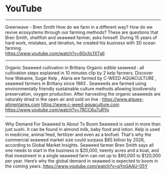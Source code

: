 # YouTube
___
Greenwave - Bren Smith
How do we farm in a different way? How do we revive ecosystems through our farming methods? These are questions that Bren Smith, shellfish and seaweed farmer, asks himself. During 15 years of hard work, mistakes, and iteration, he created his business with 3D ocean farming.  
https://www.youtube.com/watch?v=6GchLfXTgII

___
Organic Seaweed cultivation in Brittany
Organic edible seaweed : all cultivation steps  explained in 10 minutes clip by 2 kelp farmers.
Discover  how Wakame, Sugar Kelp , Alaria are farmed by C-WEED AQUACULTURE , seaweed farmers in Brittany since 1983 . Seaweeds are farmed using environmentally friendly sustainable culture methods allowing biodiversity preservation, oxygen production. After harvesting the organic seaweeds are naturally dried in the open air and sold on line : https://www.algues-alimentaires.com
https://www.c-weed-aquaculture.com
https://www.youtube.com/watch?v=7RCC6u7uRYo

___
Why Demand For Seaweed Is About To Boom
Seaweed is used in more than just sushi. It can be found in almond milk, baby food and lotion. Kelp is used in medicine, animal feed, fertilizer and even as a biofuel. That's why the commercial seaweed market size could surpass $85 billion by 2026, according to Global Market Insights. Seaweed farmer Bren Smith says all one needs to start in the business is $20,000, twenty acres and a boat, and that investment in a single seaweed farm can net up to $90,000 to $120,000 per year. Here’s why the global demand in seaweed is expected to boom in the coming years.
https://www.youtube.com/watch?v=qYnGAAU-05Y